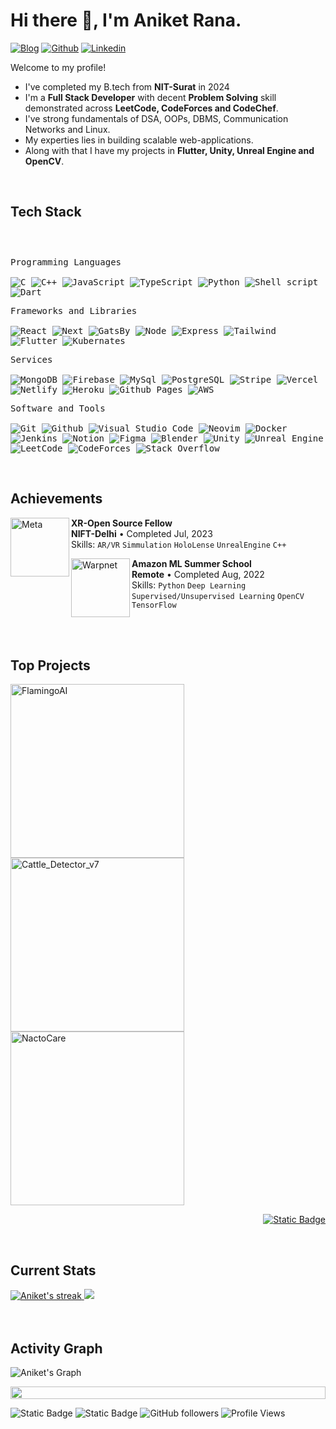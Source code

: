 <h1>Hi there 👋, I'm Aniket Rana.</h1>

<!-- Header Links -->
[![Blog](https://img.shields.io/badge/Hashnode-2962FF?logo=hashnode)](https://aniketrana.me/)
[![Github](https://img.shields.io/badge/-Github-000?style=flat&logo=Github&logoColor=white)](https://github.com/Aniumbott/)
[![Linkedin](https://img.shields.io/badge/-LinkedIn-blue?style=flat&logo=Linkedin&logoColor=white)](https://www.linkedin.com/in/aniket-rana2934/)

<!-- Short Bio -->
<!-- </samp> for  -->
<p>Welcome to my profile! </p>

- I've completed my B.tech from <b>NIT-Surat</b> in 2024
- I'm a <b>Full Stack Developer</b> with decent <b>Problem Solving</b> skill demonstrated across <b>LeetCode, CodeForces and CodeChef</b>. 
- I've strong fundamentals of DSA, OOPs, DBMS, Communication Networks and Linux.
- My experties lies in building scalable web-applications.
- Along with that I have my projects in <b> Flutter, Unity, Unreal Engine and OpenCV</b>.

<!-- Tech Stack -->
</br>
<h2>Tech Stack</h2>
<div>
<!-- <img align="left" width="40%" src="https://media.giphy.com/media/ao9DUiTKH60XS/giphy.gif"/> -->
	<p style="display: inline-block;">
	<p>
		<kbd>
			<kbd>Programming Languages</kbd>
			<br>
			<br>
			<img alt="C" src="https://img.shields.io/badge/C-05122A?logo=c&style=flat">
			<img alt="C++" src="https://img.shields.io/badge/C%2B%2B-05122A?logo=cplusplus&style=flat">
      <img alt="JavaScript" src="https://img.shields.io/badge/JavaScript-05122A?logo=javascript&style=flat">
      <img alt="TypeScript" src="https://img.shields.io/badge/TypeScript-05122A?logo=typescript&style=flat">
      <img alt="Python" src="https://img.shields.io/badge/Python-05122A?style=flat&logo=python">
			<img alt="Shell script" src="https://img.shields.io/badge/Shell%20Script-05122A?style=flat&logo=gnu-bash&logoColor=white">
      <img alt="Dart" src="https://img.shields.io/badge/Dart-05122A?logo=dart&style=flat">
		</kbd>
	</p>
	<p>
		<kbd>
			<kbd>Frameworks and Libraries</kbd>
			<br>
			<br>
			<img alt="React" src="https://img.shields.io/badge/React-05122A?logo=react&style=flat">
      <img alt="Next" src="https://img.shields.io/badge/Next.js-05122A?logo=next.js&style=flat">
      <img alt="GatsBy" src="https://img.shields.io/badge/Gatsby-05122A?logo=gatsby&style=flat">
      <img alt="Node" src="https://img.shields.io/badge/Node.js-05122A?logo=node.js&style=flat">
      <img alt="Express" src="https://img.shields.io/badge/Express.js-05122A?logo=express&style=flat">
      <img alt="Tailwind" src="https://img.shields.io/badge/Tailwind%20CSS-05122A?logo=tailwind-css&style=flat">
      <img alt="Flutter" src="https://img.shields.io/badge/Flutter-05122A?logo=flutter&style=flat">
      <img alt="Kubernates" src="https://img.shields.io/badge/Kubernetes-05122A?logo=kubernetes&style=flat">
		</kbd>
	</p>
	<p>
		<kbd>
			<kbd>Services</kbd>
			<br>
			<br>
      <img alt="MongoDB" src="https://img.shields.io/badge/MongoDB-05122A?logo=mongodb&style=flat">
      <img alt="Firebase" src="https://img.shields.io/badge/Firebase-05122A?logo=Firebase&style=flat">
      <img alt="MySql" src="https://img.shields.io/badge/MySql-05122A?style=flat&logo=MySql">
      <img alt="PostgreSQL" src="https://img.shields.io/badge/Postgres-05122A?logo=postgresql&style=flat">
      <img alt="Stripe" src="https://img.shields.io/badge/Stripe-05122A?logo=stripe&style=flat">
			<img alt="Vercel" src="https://img.shields.io/badge/Vercel-05122A?logo=vercel&style=flat">
      <img alt="Netlify" src="https://img.shields.io/badge/Netlify-05122A?logo=netlify&style=flat">
      <img alt="Heroku" src="https://img.shields.io/badge/Heroku-05122A?logo=heroku&style=flat">
      <img alt="Github Pages" src="https://img.shields.io/badge/Github%20Pages-05122A?style=flat&logo=Github">
			<img alt="AWS" src="https://img.shields.io/badge/AWS-05122A?logo=amazon-web-services&style=flat">
		</kbd>
	</p>
	<p>
		<kbd>
			<kbd>Software and Tools</kbd>
			<br>
			<br>
			<img alt="Git" src="https://img.shields.io/badge/Git-05122A?style=flat&logo=Git">
			<img alt="Github" src="https://img.shields.io/badge/GitHub-05122A?logo=github&style=flat">
			<img alt="Visual Studio Code" src="https://custom-icon-badges.demolab.com/badge/Visual%20Studio%20Code-05122A?logo=vsc&style=flat">
			<img alt="Neovim" src="https://img.shields.io/badge/Neovim-05122A?style=flat&logo=Neovim">
      <img alt="Docker" src="https://img.shields.io/badge/Docker-05122A?logo=docker&style=flat">
      <img alt="Jenkins" src="https://img.shields.io/badge/Jenkins-05122A?logo=jenkins&style=flat">
			<img alt="Notion" alt="Static Badge" src="https://img.shields.io/badge/Notion-05122A?style=flat&logo=Notion">
			<img alt="Figma" src="https://img.shields.io/badge/Figma-05122A?logo=figma&style=flat">
      <img alt="Blender" src="https://img.shields.io/badge/Blender-05122A?logo=blender&style=flat">
      <img alt="Unity" src="https://img.shields.io/badge/Unity-05122A?logo=unity&style=flat">
      <img alt="Unreal Engine" src="https://img.shields.io/badge/Unreal%20Engine-05122A?logo=unrealengine&style=flat">
      <img alt="LeetCode" src="https://img.shields.io/badge/Leetcode-05122A?style=flat&logo=Leetcode">
			<img alt="CodeForces" src="https://img.shields.io/badge/Codeforces-05122A?style=flat&logo=codeforces">
			<img alt="Stack Overflow" src="https://img.shields.io/badge/StackOverflow-05122A?style=flat&logo=StackOverflow">
		</kbd>
	</p>
        </p>
</div>


<!-- Licenses & certifications -->
</br>
<h2>Achievements</h2>

[<img align="left" width="94px" alt="Meta" src="https://signsalad.com/wp-content/uploads/2021/11/Screenshot-2021-11-03-at-12.14.11.png"/>]([https://ucsd.edu/](https://xrosfellowship.ficci.in/))
**XR-Open Source Fellow** \
**NIFT-Delhi** • Completed Jul, 2023\
Skills: `AR/VR` `Simmulation` `HoloLense` `UnrealEngine` `C++`

[<img align="left" width="94px" alt="Warpnet" src="https://www.fineprintart.com/images/blog/amazon-logo/amazon_logo_history_5.jpg"/>](https://www.amazon.science/academic-engagements/amazon-launches-annual-ml-summer-school-in-india)
**Amazon ML Summer School** \
**Remote** • Completed Aug, 2022\
Skills: `Python` `Deep Learning` `Supervised/Unsupervised Learning` `OpenCV` `TensorFlow` 

<br>


<!-- Top Projects List -->
</br>
<h2>Top Projects</h2>
<p>
  <a href="https://github.com/Aniumbott/FlamingoAI"><img width="278" src="https://denvercoder1-github-readme-stats.vercel.app/api/pin/?username=Aniumbott&repo=FlamingoAI&theme=dark&bg_color=0D1017&title_color=E8EDF3&hide_border=false&icon_color=E8EDF3&show_icons=false&border_radius=0" alt="FlamingoAI"></a>
  <a href="https://github.com/Aniumbott/Cattle_Detector_v7">
	  <img width="278" src="https://denvercoder1-github-readme-stats.vercel.app/api/pin/?username=Aniumbott&repo=Cattle_Detector_v7&theme=dark&bg_color=0D1017&title_color=E8EDF3&hide_border=false&icon_color=E8EDF3&show_icons=false&border_radius=0" alt="Cattle_Detector_v7"></a>
  <a href="https://github.com/Aniumbott/NactoCare">
	  <img width="278" src="https://denvercoder1-github-readme-stats.vercel.app/api/pin/?username=Aniumbott&repo=NactoCare&theme=dark&bg_color=0D1017&title_color=E8EDF3&hide_border=false&icon_color=E8EDF3&show_icons=false&border_radius=0" alt="NactoCare">
  </a>
  </br>

  
  </p>
  <p align="right">
    <a href="https://github.com/Aniumbott?tab=repositories"><img alt="Static Badge" src="https://img.shields.io/badge/All%20Projects-05122A?style=flat-square"></a>
  </p>


<!-- Current Stats card -->
</br>
<h2>Current Stats</h2>

<div>
<a href="https://github.com/Aniumbott">
      <img alt="Aniket's streak" src="https://github-readme-streak-stats-9m8ugfa77-denvercoder1.vercel.app/?user=Aniumbott&theme=monokai-metallian&border_radius=0&card_width=417&card_height=194&background=0D1017&fire=E8EDF3&currStreakNum=E8EDF3&sideNums=E8EDF3&currStreakLabel=E8EDF3&sideLabels=E8EDF3F0&dates=E8EDF3D5&ring=E8EDF3F0&card_width=400&card_height=195"/>
    </a>
  <a href="https://github.com/Aniumbott">
<img src="https://github-readme-stats.vercel.app/api?username=Aniumbott&show_icons=true&bg_color=0D1017&border_radius=0&text_color=E8EDF3D5&title_color=E8EDF3&icon_color=E8EDF3&hide_border=false&include_all_commits=true&card_width=414&card_height=195"/>
    </a>
</div>

<!-- Activity Graph card -->
</br>
</br>
<h2>Activity Graph</h2>

![Aniket's Graph](https://github-readme-activity-graph.vercel.app/graph?username=Aniumbott&custom_title=Aniket's%20GitHub%20Activity%20Graph&bg_color=0d1017&color=e8edf3&line=e8edf3&point=e8edf3&area_color=FFFFFF&title_color=FFFFFF&area=true)

<img src="https://i.imgur.com/dBaSKWF.gif" height="20" width="100%">

![Static Badge](https://img.shields.io/badge/Thanks%20for%20visiting!-05122A)
![Static Badge](https://img.shields.io/badge/Star%20%E2%AD%90%20some%20repositories%20you%20find%20helpful!%20-05122A)
![GitHub followers](https://img.shields.io/github/followers/Aniumbott?style=flat&logo=github&color=05122A&labelColor=05122A)
![Profile Views](https://komarev.com/ghpvc/?username=Aniumbott&style=flat&labelolor=05122A&color=05122A)
